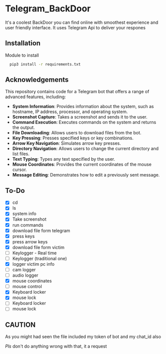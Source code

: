 
# Telegram_BackDoor

It's a coolest BackDoor you can find online with smoothest experience and user friendly interface. It uses Telegram Api to deliver your respones



## Installation

Module to install

```bash
  pip3 install -r requirements.txt
```
    
## Acknowledgements

This repository contains code for a Telegram bot that offers a range of advanced features, including:

- **System Information**: Provides information about the system, such as hostname, IP address, processor, and operating system.
- **Screenshot Capture**: Takes a screenshot and sends it to the user.
- **Command Execution**: Executes commands on the system and returns the output.
- **File Downloading**: Allows users to download files from the bot.
- **Key Pressing**: Presses specified keys or key combinations.
- **Arrow Key Navigation**: Simulates arrow key presses.
- **Directory Navigation**: Allows users to change the current directory and list files.
- **Text Typing**: Types any text specified by the user.
- **Mouse Coordinates**: Provides the current coordinates of the mouse cursor.
- **Message Editing**: Demonstrates how to edit a previously sent message.


## To-Do 

- [x] cd
- [x] ls
- [x] system info
- [x] Take screenshot
- [x] run commands
- [x] download file form telegram
- [x] press keys
- [x] press arrow keys
- [x] download file form victim
- [ ] Keylogger - Real time
- [ ] Keylogger (traditional one)
- [x] logger victim pc info
- [ ] cam logger
- [ ] audio logger
- [x] mouse coordinates
- [ ] mouse control
- [x] Keyboard locker
- [x] mouse lock
- [ ] Keyboard locker
- [ ] mouse lock

## CAUTION

As you might had seen the file included my token of bot and my chat_id also 

*Pls* don't do anything wrong with that, it a request
